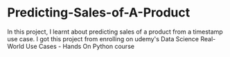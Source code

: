 # Predicting-Sales-of-A-Product
In this project, I learnt about predicting sales of a product from a timestamp use case. I got this project from enrolling on udemy's Data Science Real-World Use Cases - Hands On Python course
